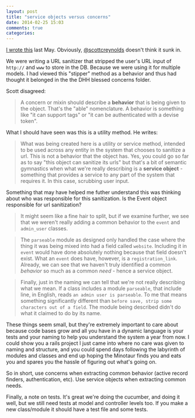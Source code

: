 ```yaml
---
layout: post
title: "service objects versus concerns"
date: 2014-02-25 15:03
comments: true
categories: 
---
```


[I wrote this](/blog/service-objects/) last May. Obviously, [@scottcreynolds](https://github.com/scottcreynolds) doesn't think it sunk in.

We were writing a URL sanitizer that stripped the user's URL input of `http://` and `www` to store in the DB. Because we were using it for multiple models. I had viewed this "stipper" method as a behavior and thus had thought it belonged in the the DHH blessed concerns folder.

Scott disagreed:
>A concern or mixin should describe a **behavior** that is being given to the object. That's the "able" nomenclature. A behavior is something like "it can support tags" or "it can be authenticated with a devise token".

What I should have seen was this is a utility method. He writes:

>What was being created here is a utility or service method, intended to be used across any entity in the system that chooses to sanitize a url. This is not a behavior that the object has. Yes, you could go so far as to say "this object can sanitize its urls" but that's a bit of semantic gymnastics when what we're really describing is a **service object** - something that provides a service to any part of the system that requires it. In this case, scrubbing user input.

Something that may have helped me futher understand this was thinking about who was responsible for this sanitization. Is the Event object responsible for url sanitization?

>It might seem like a fine hair to split, but if we examine further, we see that we weren't really adding a common behavior to the `event` and `admin_user` classes. 

>The `parseable` module as designed only handled the case where the thing it was being mixed into had a field called `website`. Including it in `event` would have done absolutely nothing because that field doesn't exist. What an `event` does have, however, is a `registration_link`. Already, we can see that we haven't truly identified a common *behavior* so much as a common *need* - hence a service object.

>Finally, just in the naming we can tell that we're not really describing what we mean. If a class includes a module `parseable`, that include line, in English, reads `an admin user is parseable`. To me that means something significantly different than `before save, strip some characters out of a field`. The module being described didn't do what it claimed to do by its name.

These things seem small, but they're extremely important to care about because code bases grow and all you have in a dynamic language is your tests and your naming to help you understand the system a year from now. I could show you a rails project I just came into where no care was given to naming and structure, and you could spend days following the labyrinth of modules and classes and end up hoping the Minotaur finds you and eats you and spares you the hassle of figuring out what's going on.

So in short, use concerns when extracting common behavior (active record finders, authentication, etc). Use service objects when extracting common needs.

Finally, a note on tests. It's great we're doing the cucumber, and doing it well, but we still need tests at model and controller levels too. If you make a new class/module it should have a test file and some tests.
